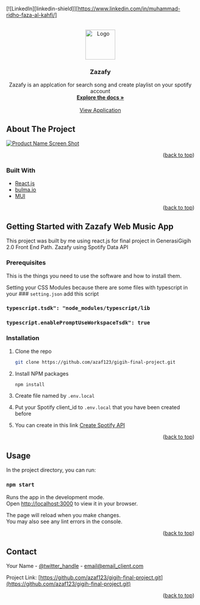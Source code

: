 <div id="top"></div>

[![LinkedIn][linkedin-shield]][https://www.linkedin.com/in/muhammad-ridho-faza-al-kahfi/]


<!-- PROJECT LOGO -->
<br />
<div align="center">
  <a href="https://gigih-final-project-2.vercel.app/">
    <img src="images/logo.png" alt="Logo" width="80" height="80">
  </a>

<h3 align="center">Zazafy</h3>
  <p align="center">
    Zazafy is an applcation for search song and create playlist on your spotify account
    <br />
    <a href="https://github.com/github_username/repo_name"><strong>Explore the docs »</strong></a>
    <br />
    <br />
    <a href="https://gigih-final-project-2.vercel.app/">View Application</a>
   
  </p>
</div>

<!-- ABOUT THE PROJECT -->
## About The Project

[![Product Name Screen Shot][product-screenshot]](https://gigih-final-project-2.vercel.app/)



<p align="right">(<a href="#top">back to top</a>)</p>


### Built With

* [React.js](https://reactjs.org/)
* [bulma.io](https://bulma.io/)
* [MUI](https://mui.com/)


<p align="right">(<a href="#top">back to top</a>)</p>


<!-- GETTING STARTED -->
## Getting Started with Zazafy Web Music App

This project was built by me using react.js for final project in GenerasiGigih 2.0 Front End Path. 
Zazafy using Spotify Data API 

### Prerequisites

This is the things you need to use the software and how to install them.

Setting your CSS Modules because there are some files with typescript 
in your ### `setting.json` 
add this script
 ### `typescript.tsdk": "node_modules/typescript/lib`
 ### `typescript.enablePromptUseWorkspaceTsdk": true`


### Installation

1. Clone the repo
   ```sh
   git clone https://github.com/azaf123/gigih-final-project.git
   ```
2. Install NPM packages
   ```sh
   npm install
   ```
3. Create file named by `.env.local`

4. Put your Spotify client_id to `.env.local` 
    that you have been created before 
    
5. You can create in this link [Create Spotify API](https://developer.spotify.com/dashboard/)
    


<p align="right">(<a href="#top">back to top</a>)</p>


<!-- USAGE EXAMPLES -->
## Usage

In the project directory, you can run:

### `npm start`

Runs the app in the development mode.\
Open [http://localhost:3000](http://localhost:3000) to view it in your browser.

The page will reload when you make changes.\
You may also see any lint errors in the console.

<p align="right">(<a href="#top">back to top</a>)</p>



<!-- CONTACT -->
## Contact

Your Name - [@twitter_handle](https://twitter.com/twitter_handle) - email@email_client.com

Project Link: [https://github.com/azaf123/gigih-final-project.git](https://github.com/azaf123/gigih-final-project.git)

<p align="right">(<a href="#top">back to top</a>)</p>



[product-screenshot]: images/screenshot.png

<!-- # Getting Started with ZAZAFY Web Application

This project was bootstrapped with [Create React App](https://github.com/facebook/create-react-app).

## Available Scripts


In the project directory, you can run:

### `npm start`

Runs the app in the development mode.\
Open [http://localhost:3000](http://localhost:3000) to view it in your browser.

The page will reload when you make changes.\
You may also see any lint errors in the console.

### `npm test`

Launches the test runner in the interactive watch mode.\
See the section about [running tests](https://facebook.github.io/create-react-app/docs/running-tests) for more information.

### `npm run build`

Builds the app for production to the `build` folder.\
It correctly bundles React in production mode and optimizes the build for the best performance.

The build is minified and the filenames include the hashes.\
Your app is ready to be deployed!

See the section about [deployment](https://facebook.github.io/create-react-app/docs/deployment) for more information.

### `npm run eject`

**Note: this is a one-way operation. Once you `eject`, you can't go back!**

If you aren't satisfied with the build tool and configuration choices, you can `eject` at any time. This command will remove the single build dependency from your project.

Instead, it will copy all the configuration files and the transitive dependencies (webpack, Babel, ESLint, etc) right into your project so you have full control over them. All of the commands except `eject` will still work, but they will point to the copied scripts so you can tweak them. At this point you're on your own.

You don't have to ever use `eject`. The curated feature set is suitable for small and middle deployments, and you shouldn't feel obligated to use this feature. However we understand that this tool wouldn't be useful if you couldn't customize it when you are ready for it.

## Learn More

You can learn more in the [Create React App documentation](https://facebook.github.io/create-react-app/docs/getting-started).

To learn React, check out the [React documentation](https://reactjs.org/).

### Code Splitting

This section has moved here: [https://facebook.github.io/create-react-app/docs/code-splitting](https://facebook.github.io/create-react-app/docs/code-splitting)

### Analyzing the Bundle Size

This section has moved here: [https://facebook.github.io/create-react-app/docs/analyzing-the-bundle-size](https://facebook.github.io/create-react-app/docs/analyzing-the-bundle-size)

### Making a Progressive Web App

This section has moved here: [https://facebook.github.io/create-react-app/docs/making-a-progressive-web-app](https://facebook.github.io/create-react-app/docs/making-a-progressive-web-app)

### Advanced Configuration

This section has moved here: [https://facebook.github.io/create-react-app/docs/advanced-configuration](https://facebook.github.io/create-react-app/docs/advanced-configuration)

### Deployment

This section has moved here: [https://facebook.github.io/create-react-app/docs/deployment](https://facebook.github.io/create-react-app/docs/deployment)

### `npm run build` fails to minify

This section has moved here: [https://facebook.github.io/create-react-app/docs/troubleshooting#npm-run-build-fails-to-minify](https://facebook.github.io/create-react-app/docs/troubleshooting#npm-run-build-fails-to-minify)
# gigih-final-project -->
